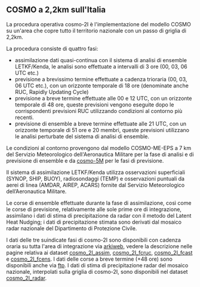 COSMO a 2,2km sull'Italia
-------------------------

La procedura operativa cosmo-2I è l'implementazione del modello COSMO
su un'area che copre tutto il territorio nazionale con un passo di
griglia di 2,2km.

La procedura consiste di quattro fasi:

- assimilazione dati quasi-continua con il sistema di analisi di
  ensemble LETKF/Kenda, le analisi sono effettuate a intervalli di 3
  ore (00, 03, 06 UTC etc.)
- previsione a brevissimo termine effettuate a cadenza trioraria (00,
  03, 06 UTC etc.), con un orizzonte temporale di 18 ore (denominate
  anche RUC, Rapidly Updating Cycle)
- previsione a breve termine effettuate alle 00 e 12 UTC, con un
  orizzonte temporale di 48 ore, queste previsioni vengono eseguite
  dopo le corrispondenti previsioni RUC utilizzando condizioni al
  contorno più recenti.
- previsione di ensemble a breve termine effettuate alle 21 UTC, con
  un orizzonte temporale di 51 ore e 20 membri, queste previsioni
  utilizzano le analisi perturbate del sistema di analisi di ensemble.

Le condizioni al contorno provengono dal modello COSMO-ME-EPS a 7 km
del Servizio Meteorologico dell'Aeronautica Militare per la fase di
analisi e di previsione di ensemble e da [cosmo-5M](cosmo-5M.md) per le
fasi di previsione.

Il sistema di assimilazione LETKF/Kenda utilizza osservazioni
superficiali (SYNOP, SHIP, BUOY), radiosondaggi (TEMP) e osservazioni
puntuali da aerei di linea (AMDAR, AIREP, ACARS) fornite dal Servizio
Meteorologico dell’Aeronautica Militare.

Le corse di ensemble effettuate durante la fase di assimilazione, così
come le corse di previsione, relativamente alle sole prime ore di
integrazione, assimilano i dati di stima di precipitazione da radar
con il metodo del Latent Heat Nudging; i dati di precipitazione
stimata sono derivati dal mosaico radar nazionale del Dipartimento di
Protezione Civile.

I dati delle tre suindicate fasi di cosmo-2I sono disponibili con
cadenza oraria su tutta l'area di integrazione via [arkiweb](arkiweb.md),
vedere la descrizione nelle pagine relativa ai dataset
[cosmo_2I_assim](cosmo_2I_assim.md), [cosmo_2I_fcruc](cosmo_2I_fcruc.md),
[cosmo_2I_fcast](cosmo_2I_fcast.md) e [cosmo_2I_fcens](cosmo_2I_fcens.md). I
dati delle corse a breve termine (+48 ore) sono disponibili anche via
[ftp](ftp). I dati di stima di precipitazione radar del mosaico
nazionale, interpolati sulla griglia di cosmo-2I, sono disponibili nel
dataset [cosmo_2I_radar](cosmo_2I_radar.md).

